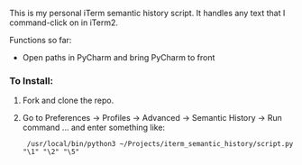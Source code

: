 This is my personal iTerm semantic history script. It handles any text that I command-click on in iTerm2.

Functions so far:

* Open paths in PyCharm and bring PyCharm to front

### To Install: ###

1. Fork and clone the repo.
2. Go to Preferences -> Profiles -> Advanced -> Semantic History -> Run command ... and enter something like:

		/usr/local/bin/python3 ~/Projects/iterm_semantic_history/script.py "\1" "\2" "\5"
    

